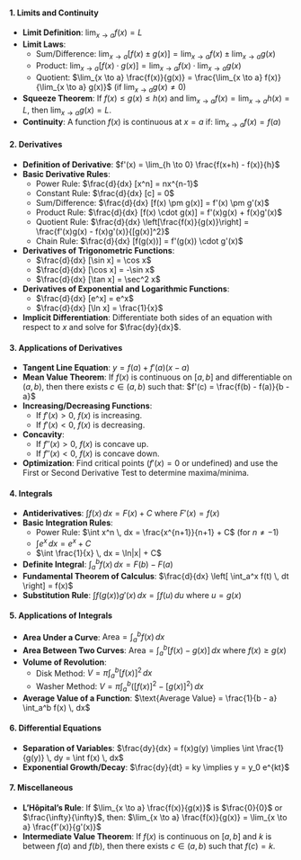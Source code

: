 #### 1. Limits and Continuity
- **Limit Definition**: $\lim_{x \to a} f(x) = L$
- **Limit Laws**:
  - Sum/Difference: $\lim_{x \to a} [f(x) \pm g(x)] = \lim_{x \to a} f(x) \pm \lim_{x \to a} g(x)$
  - Product: $\lim_{x \to a} [f(x) \cdot g(x)] = \lim_{x \to a} f(x) \cdot \lim_{x \to a} g(x)$
  - Quotient: $\lim_{x \to a} \frac{f(x)}{g(x)} = \frac{\lim_{x \to a} f(x)}{\lim_{x \to a} g(x)}$ (if $\lim_{x \to a} g(x) \neq 0$)
- **Squeeze Theorem**: If $f(x) \leq g(x) \leq h(x)$ and $\lim_{x \to a} f(x) = \lim_{x \to a} h(x) = L$, then $\lim_{x \to a} g(x) = L$.
- **Continuity**: A function $f(x)$ is continuous at $x = a$ if: $\lim_{x \to a} f(x) = f(a)$
#### 2. Derivatives
- **Definition of Derivative**: $f'(x) = \lim_{h \to 0} \frac{f(x+h) - f(x)}{h}$
- **Basic Derivative Rules**:
  - Power Rule: $\frac{d}{dx} [x^n] = nx^{n-1}$
  - Constant Rule: $\frac{d}{dx} [c] = 0$
  - Sum/Difference: $\frac{d}{dx} [f(x) \pm g(x)] = f'(x) \pm g'(x)$
  - Product Rule: $\frac{d}{dx} [f(x) \cdot g(x)] = f'(x)g(x) + f(x)g'(x)$
  - Quotient Rule: $\frac{d}{dx} \left[\frac{f(x)}{g(x)}\right] = \frac{f'(x)g(x) - f(x)g'(x)}{[g(x)]^2}$
  - Chain Rule: $\frac{d}{dx} [f(g(x))] = f'(g(x)) \cdot g'(x)$
- **Derivatives of Trigonometric Functions**:
  - $\frac{d}{dx} [\sin x] = \cos x$
  - $\frac{d}{dx} [\cos x] = -\sin x$
  - $\frac{d}{dx} [\tan x] = \sec^2 x$
- **Derivatives of Exponential and Logarithmic Functions**:
  - $\frac{d}{dx} [e^x] = e^x$
  - $\frac{d}{dx} [\ln x] = \frac{1}{x}$
- **Implicit Differentiation**: Differentiate both sides of an equation with respect to $x$ and solve for $\frac{dy}{dx}$.
#### 3. Applications of Derivatives
- **Tangent Line Equation**: $y = f(a) + f'(a)(x - a)$
- **Mean Value Theorem**: If $f(x)$ is continuous on $[a, b]$ and differentiable on $(a, b)$, then there exists $c \in (a, b)$ such that: $f'(c) = \frac{f(b) - f(a)}{b - a}$
- **Increasing/Decreasing Functions**:
  - If $f'(x) > 0$, $f(x)$ is increasing.
  - If $f'(x) < 0$, $f(x)$ is decreasing.
- **Concavity**:
  - If $f''(x) > 0$, $f(x)$ is concave up.
  - If $f''(x) < 0$, $f(x)$ is concave down.
- **Optimization**: Find critical points ($f'(x) = 0$ or undefined) and use the First or Second Derivative Test to determine maxima/minima.
#### 4. Integrals
- **Antiderivatives**:  $\int f(x) \, dx = F(x) + C$ where $F'(x) = f(x)$
- **Basic Integration Rules**:
  - Power Rule: $\int x^n \, dx = \frac{x^{n+1}}{n+1} + C$ (for $n \neq -1$)
  - $\int e^x \, dx = e^x + C$
  - $\int \frac{1}{x} \, dx = \ln|x| + C$
- **Definite Integral**: $\int_a^b f(x) \, dx = F(b) - F(a)$
- **Fundamental Theorem of Calculus**: $\frac{d}{dx} \left[ \int_a^x f(t) \, dt \right] = f(x)$
- **Substitution Rule**: $\int f(g(x))g'(x) \, dx = \int f(u) \, du$ where $u = g(x)$
#### 5. Applications of Integrals
- **Area Under a Curve**: $\text{Area} = \int_a^b f(x) \, dx$
- **Area Between Two Curves**:  $\text{Area} = \int_a^b [f(x) - g(x)] \, dx$ where $f(x) \geq g(x)$
- **Volume of Revolution**:
  - Disk Method: $V = \pi \int_a^b [f(x)]^2 \, dx$
  - Washer Method: $V = \pi \int_a^b \left( [f(x)]^2 - [g(x)]^2 \right) \, dx$
- **Average Value of a Function**: $\text{Average Value} = \frac{1}{b - a} \int_a^b f(x) \, dx$
#### 6. Differential Equations
- **Separation of Variables**: $\frac{dy}{dx} = f(x)g(y) \implies \int \frac{1}{g(y)} \, dy = \int f(x) \, dx$
- **Exponential Growth/Decay**: $\frac{dy}{dt} = ky \implies y = y_0 e^{kt}$
#### 7. Miscellaneous
- **L’Hôpital’s Rule**:
  If $\lim_{x \to a} \frac{f(x)}{g(x)}$ is $\frac{0}{0}$ or $\frac{\infty}{\infty}$, then:
  $\lim_{x \to a} \frac{f(x)}{g(x)} = \lim_{x \to a} \frac{f'(x)}{g'(x)}$
- **Intermediate Value Theorem**: If $f(x)$ is continuous on $[a, b]$ and $k$ is between $f(a)$ and $f(b)$, then there exists $c \in (a, b)$ such that $f(c) = k$.
